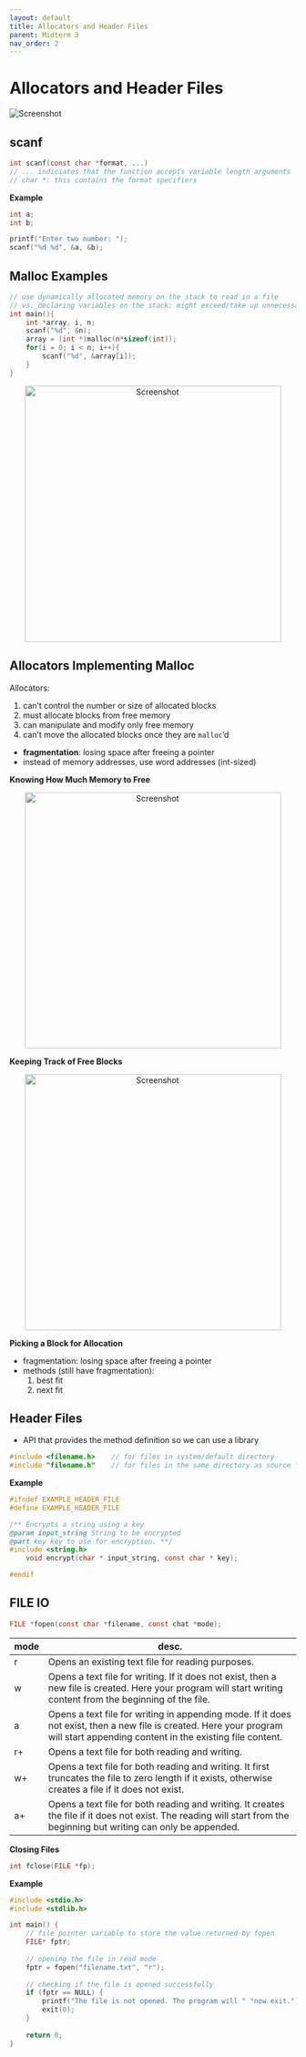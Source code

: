```yaml
---
layout: default
title: Allocators and Header Files
parent: Midterm 3
nav_order: 2
---
```

# Allocators and Header Files
<div>
  <img src="{{ '/images/Screen Shot 2024-04-03 at 2.22.57 PM.png' | relative_url }}" alt="Screenshot">
</div>

## scanf

```C
int scanf(const char *format, ...)
// ... indiciates that the function accepts variable length arguments
// char *: this contains the format specifiers
```

**Example**

```C
int a;
int b;

printf("Enter two number: ");
scanf("%d %d", &a, &b);
```

## Malloc Examples

```C
// use dynamically allocated memory on the stack to read in a file
// vs. declaring variables on the stack: might exceed/take up unnecessary space
int main(){
	int *array, i, n;
	scanf("%d", &n);
	array = (int *)malloc(n*sizeof(int));
	for(i = 0; i < n; i++){
		scanf("%d", &array[i]);
	}
}
```

<div style="text-align: center;">
  <img src="{{ '/images/Screen Shot 2024-04-09 at 10.08.14 AM.png' | relative_url }}" alt="Screenshot" width="450">
</div>

## Allocators Implementing Malloc
Allocators:
1. can’t control the number or size of allocated blocks
2. must allocate blocks from free memory
3. can manipulate and modify only free memory
4. can’t move the allocated blocks once they are `malloc`’d

- **fragmentation**: losing space after freeing a pointer
- instead of memory addresses, use word addresses (int-sized)

**Knowing How Much Memory to Free**
<div style="text-align: center;">
  <img src="{{ '/images/Screen Shot 2024-04-09 at 10.13.33 AM.png' | relative_url }}" alt="Screenshot" width="450">
</div>

**Keeping Track of Free Blocks**
<div style="text-align: center;">
  <img src="{{ '/images/Screen Shot 2024-04-09 at 10.13.55 AM.png' | relative_url }}" alt="Screenshot" width="450">
</div>

**Picking a Block for Allocation**
- fragmentation: losing space after freeing a pointer
- methods (still have fragmentation):
	1. best fit
	2. next fit

## Header Files
- API that provides the method definition so we can use a library

```C
#include <filename.h>    // for files in system/default directory
#include "filename.h"    // for files in the same directory as source file
```

**Example**

```C
#ifndef EXAMPLE_HEADER_FILE
#define EXAMPLE_HEADER_FILE

/** Encrypts a string using a key
@param input_string String to be encrypted
@part key key to use for encryption. **/
#include <string.h>
	void encrypt(char * input_string, const char * key);

#endif
```
## FILE IO

```C
FILE *fopen(const char *filename, const chat *mode);
```

| mode | desc. |
| ---- | ---------------------------------------------------------------------------------------------------------------- |
| r    | Opens an existing text file for reading purposes. |
| w    | Opens a text file for writing. If it does not exist, then a new file is created. Here your program will start writing content from the beginning of the file. |
| a    | Opens a text file for writing in appending mode. If it does not exist, then a new file is created. Here your program will start appending content in the existing file content. |
| r+   | Opens a text file for both reading and writing. |
| w+   | Opens a text file for both reading and writing. It first truncates the file to zero length if it exists, otherwise creates a file if it does not exist. |
| a+   | Opens a text file for both reading and writing. It creates the file if it does not exist. The reading will start from the beginning but writing can only be appended. |

**Closing Files**

```C
int fclose(FILE *fp);
```

**Example**

```C
#include <stdio.h>
#include <stdlib.h>

int main() { 
	// file pointer variable to store the value returned by fopen
	FILE* fptr;
	
	// opening the file in read mode
	fptr = fopen("filename.txt", "r");
	
	// checking if the file is opened successfully
	if (fptr == NULL) {
		printf("The file is not opened. The program will " "now exit."); =
		exit(0);
	}
	
	return 0;
}
```